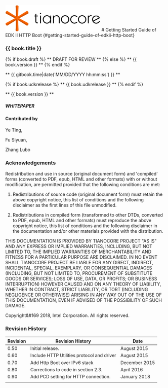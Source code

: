 <!--- @file
  README.md for Getting Started Guide of EDK II HTTP Boot

  Copyright (c) 2018, Intel Corporation. All rights reserved.<BR>

  Redistribution and use in source (original document form) and 'compiled'
  forms (converted to PDF, epub, HTML and other formats) with or without
  modification, are permitted provided that the following conditions are met:

  1) Redistributions of source code (original document form) must retain the
     above copyright notice, this list of conditions and the following
     disclaimer as the first lines of this file unmodified.

  2) Redistributions in compiled form (transformed to other DTDs, converted to
     PDF, epub, HTML and other formats) must reproduce the above copyright
     notice, this list of conditions and the following disclaimer in the
     documentation and/or other materials provided with the distribution.

  THIS DOCUMENTATION IS PROVIDED BY TIANOCORE PROJECT "AS IS" AND ANY EXPRESS OR
  IMPLIED WARRANTIES, INCLUDING, BUT NOT LIMITED TO, THE IMPLIED WARRANTIES OF
  MERCHANTABILITY AND FITNESS FOR A PARTICULAR PURPOSE ARE DISCLAIMED. IN NO
  EVENT SHALL TIANOCORE PROJECT  BE LIABLE FOR ANY DIRECT, INDIRECT, INCIDENTAL,
  SPECIAL, EXEMPLARY, OR CONSEQUENTIAL DAMAGES (INCLUDING, BUT NOT LIMITED TO,
  PROCUREMENT OF SUBSTITUTE GOODS OR SERVICES; LOSS OF USE, DATA, OR PROFITS;
  OR BUSINESS INTERRUPTION) HOWEVER CAUSED AND ON ANY THEORY OF LIABILITY,
  WHETHER IN CONTRACT, STRICT LIABILITY, OR TORT (INCLUDING NEGLIGENCE OR
  OTHERWISE) ARISING IN ANY WAY OUT OF THE USE OF THIS DOCUMENTATION, EVEN IF
  ADVISED OF THE POSSIBILITY OF SUCH DAMAGE.

-->

<img src="media/TianocoreTitlePageLogo.jpg" width="300" />
# Getting Started Guide of EDK II HTTP Boot {#getting-started-guide-of-edkii-http-boot}


### {{ book.title }}

{% if book.draft %}
** DRAFT FOR REVIEW **
{% else %}
** {{ book.version }} **
{% endif %}



** {{ gitbook.time|date('MM/DD/YYYY hh:mm:ss') }} **

{% if book.udkrelease %}
** {{ book.udkrelease }} **
{% endif %}

** {{ book.version }} **

##### WHITEPAPER

#### Contributed by

Ye Ting, 

Fu Siyuan, 

Zhang Lubo






### Acknowledgements

Redistribution and use in source (original document form) and 'compiled'
forms (converted to PDF, epub, HTML and other formats) with or without
modification, are permitted provided that the following conditions are met:

1. Redistributions of source code (original document form) must retain the
   above copyright notice, this list of conditions and the following
   disclaimer as the first lines of this file unmodified.

2. Redistributions in compiled form (transformed to other DTDs, converted to
   PDF, epub, HTML and other formats) must reproduce the above copyright
   notice, this list of conditions and the following disclaimer in the
   documentation and/or other materials provided with the distribution.

THIS DOCUMENTATION IS PROVIDED BY TIANOCORE PROJECT "AS IS" AND ANY EXPRESS OR
IMPLIED WARRANTIES, INCLUDING, BUT NOT LIMITED TO, THE IMPLIED WARRANTIES OF
MERCHANTABILITY AND FITNESS FOR A PARTICULAR PURPOSE ARE DISCLAIMED. IN NO
EVENT SHALL TIANOCORE PROJECT  BE LIABLE FOR ANY DIRECT, INDIRECT, INCIDENTAL,
SPECIAL, EXEMPLARY, OR CONSEQUENTIAL DAMAGES (INCLUDING, BUT NOT LIMITED TO,
PROCUREMENT OF SUBSTITUTE GOODS OR SERVICES; LOSS OF USE, DATA, OR PROFITS;
OR BUSINESS INTERRUPTION) HOWEVER CAUSED AND ON ANY THEORY OF LIABILITY,
WHETHER IN CONTRACT, STRICT LIABILITY, OR TORT (INCLUDING NEGLIGENCE OR
OTHERWISE) ARISING IN ANY WAY OUT OF THE USE OF THIS DOCUMENTATION, EVEN IF
ADVISED OF THE POSSIBILITY OF SUCH DAMAGE.

Copyright&#169  2018, Intel Corporation. All rights reserved.

### Revision History

| Revision   | Revision History   | Date        |
| ---------- | ------------------ | ----------- |
| 0.50       | Initial release.                              | August 2015  |
| 0.60       | Include HTTP Utilities protocol and driver    | August 2015  |
| 0.70       | Add Http Boot over IPv6 stack                 | December 2015  |
| 0.80       | Corrections to code in section 2.3.           | April 2016  |
| 0.90       | Add PCD setting for HTTP connection.          | January 2018 |
|      |                                |    |



